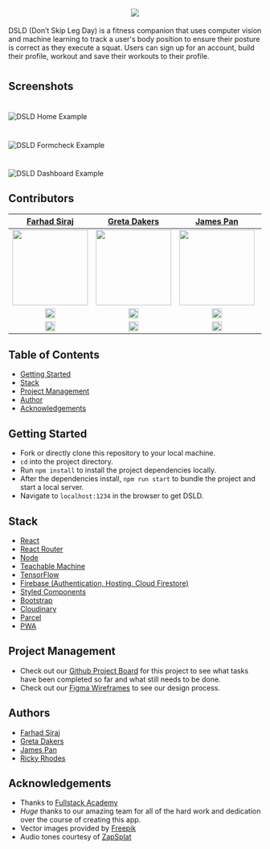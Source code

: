 <h1 align="center"><img src="https://user-images.githubusercontent.com/36062933/108613103-b9039e00-73bc-11eb-8c80-ff6288fa5b25.png" /></h1>

DSLD (Don’t Skip Leg Day) is a fitness companion that uses computer vision and machine learning to track a user's body position to ensure their posture is correct as they execute a squat. Users can sign up for an account, build their profile, workout and save their workouts to their profile.

#

## Screenshots

#

![DSLD Home Example](https://user-images.githubusercontent.com/36062933/108451099-39e35e00-7234-11eb-89dd-26b27b8455b9.png)

#

![DSLD Formcheck Example](https://user-images.githubusercontent.com/36062933/108612898-97a1b280-73ba-11eb-92f3-097bba450a80.gif)

#

![DSLD Dashboard Example](https://user-images.githubusercontent.com/36062933/108451107-3b148b00-7234-11eb-90e6-724167159463.png)

## Contributors

|                                                       [Farhad Siraj](https://www.linkedin.com/in/farhadsiraj/)                                                       |                                                     [Greta Dakers](https://www.linkedin.com/in/greta-dakers/)                                                      |                                                      [James Pan](https://www.linkedin.com/in/james--pan/)                                                       |                                                    [Ricky Rhodes](https://www.linkedin.com/in/rickyrhodes/)                                                     |
| :------------------------------------------------------------------------------------------------------------------------------------------------------------------: | :----------------------------------------------------------------------------------------------------------------------------------------------------------------: | :-------------------------------------------------------------------------------------------------------------------------------------------------------------: | :-------------------------------------------------------------------------------------------------------------------------------------------------------------: |
| [<img src="https://user-images.githubusercontent.com/36062933/108449594-baed2600-7231-11eb-9b72-22aeab32f15d.jpeg" width = "150" />](https://github.com/farhadsiraj) | [<img src="https://user-images.githubusercontent.com/36062933/108449605-be80ad00-7231-11eb-82ed-67d283376dc2.jpeg" width = "150" />](https://github.com/gretad711) | [<img src="https://user-images.githubusercontent.com/36062933/108449610-c17b9d80-7231-11eb-8e30-aa7f9cedbf40.jpeg" width = "150" />](https://github.com/panjms) | [<img src="https://user-images.githubusercontent.com/36062933/108449617-c2acca80-7231-11eb-83bc-f9ddc4114c92.jpeg" width = "150" />](https://github.com/h0plyn) |
|   [<img src="https://user-images.githubusercontent.com/36062933/108450440-38656600-7233-11eb-9ed0-34ecedcae435.png" width="20"> ](https://github.com/farhadsiraj)    |   [<img src="https://user-images.githubusercontent.com/36062933/108450440-38656600-7233-11eb-9ed0-34ecedcae435.png" width="20"> ](https://github.com/gretad711)    |   [<img src="https://user-images.githubusercontent.com/36062933/108450440-38656600-7233-11eb-9ed0-34ecedcae435.png" width="20"> ](https://github.com/panjms)    |   [<img src="https://user-images.githubusercontent.com/36062933/108450440-38656600-7233-11eb-9ed0-34ecedcae435.png" width="20"> ](https://github.com/h0plyn)    |
|                     [ <img src="https://static.licdn.com/sc/h/al2o9zrvru7aqj8e1x2rzsrca" width="20"> ](https://www.linkedin.com/in/farhadsiraj/)                     |                   [ <img src="https://static.licdn.com/sc/h/al2o9zrvru7aqj8e1x2rzsrca" width="20"> ](https://www.linkedin.com/in/greta-dakers/)                    |                   [ <img src="https://static.licdn.com/sc/h/al2o9zrvru7aqj8e1x2rzsrca" width="20"> ](https://www.linkedin.com/in/james--pan/)                   |                  [ <img src="https://static.licdn.com/sc/h/al2o9zrvru7aqj8e1x2rzsrca" width="20"> ](https://www.linkedin.com/in/rickyrhodes/)                   |

## Table of Contents

- [Getting Started](#getting-started)
- [Stack](#stack)
- [Project Management](#project-management)
- [Author](#authors)
- [Acknowledgements](#acknowledgements)

## Getting Started

- Fork or directly clone this repository to your local machine.
- `cd` into the project directory.
- Run `npm install` to install the project dependencies locally.
- After the dependencies install, `npm run start` to bundle the project and start a local server.
- Navigate to `localhost:1234` in the browser to get DSLD.

## Stack

- [React](https://reactjs.org/)
- [React Router](https://reactrouter.com)
- [Node](https://nodejs.org/en/)
- [Teachable Machine](https://teachablemachine.withgoogle.com)
- [TensorFlow](https://www.tensorflow.org)
- [Firebase (Authentication, Hosting, Cloud Firestore)](https://firebase.google.com)
- [Styled Components](https://www.styled-components.com/)
- [Bootstrap](https://react-bootstrap.github.io/)
- [Cloudinary](https://cloudinary.com)
- [Parcel](https://parceljs.org/)
- [PWA](https://developer.mozilla.org/en-US/docs/Web/Progressive_web_apps)

## Project Management

- Check out our [Github Project Board](https://github.com/2011-FSA-CRAB/DSLD/projects/1) for this project to see what tasks have been completed so far and what still needs to be done.
- Check out our [Figma Wireframes](https://www.figma.com/file/MUgPDDKDsAPVfaPq8Lummo/DSLD?node-id=0%3A1) to see our design process.

## Authors

- [Farhad Siraj](https://www.linkedin.com/in/farhadsiraj/)
- [Greta Dakers](https://www.linkedin.com/in/greta-dakers/)
- [James Pan](https://www.linkedin.com/in/james--pan/)
- [Ricky Rhodes](https://www.linkedin.com/in/rickyrhodes/)

## Acknowledgements

- Thanks to [Fullstack Academy](https://www.fullstackacademy.com/)
- _Huge_ thanks to our amazing team for all of the hard work and dedication over the course of creating this app.
- Vector images provided by [Freepik](https://www.freepik.com/)
- Audio tones courtesy of [ZapSplat](https://www.zapsplat.com/)

#
